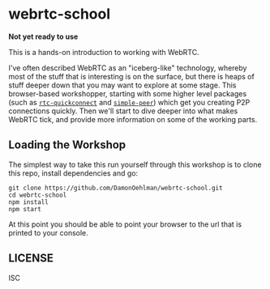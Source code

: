 # webrtc-school

__Not yet ready to use__

This is a hands-on introduction to working with WebRTC.

I've often described WebRTC as an "iceberg-like" technology, whereby most of the stuff that is interesting is on the surface, but there is heaps of stuff deeper down that you may want to explore at some stage.  This browser-based workshopper, starting with some higher level packages (such as [`rtc-quickconnect`](https://github.com/rtc-io/rtc-quickconnect) and  [`simple-peer`](https://github.com/feross/simple-peer)) which get you creating P2P connections quickly.  Then we'll start to dive deeper into what makes WebRTC tick, and provide more information on some of the working parts.

## Loading the Workshop

The simplest way to take this run yourself through this workshop is to clone this repo, install dependencies and go:

```
git clone https://github.com/DamonOehlman/webrtc-school.git
cd webrtc-school
npm install
npm start
```

At this point you should be able to point your browser to the url that is printed to your console.

## LICENSE

ISC
